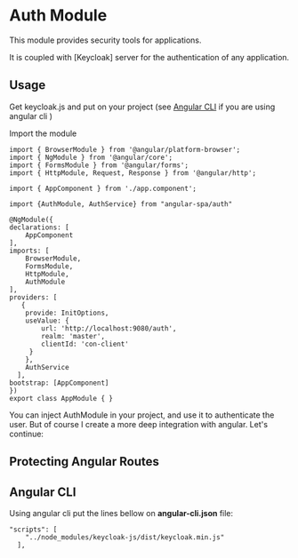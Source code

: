 # Auth Module

This module provides security tools for applications.

It is coupled with [Keycloak] server for the authentication of any application.

## Usage

Get keycloak.js and put on your project (see [Angular CLI](#angular-cli) if you are using angular cli )

Import the module

    import { BrowserModule } from '@angular/platform-browser';
    import { NgModule } from '@angular/core';
    import { FormsModule } from '@angular/forms';
    import { HttpModule, Request, Response } from '@angular/http';

    import { AppComponent } from './app.component';

    import {AuthModule, AuthService} from "angular-spa/auth"

    @NgModule({
    declarations: [
        AppComponent
    ],
    imports: [
        BrowserModule,
        FormsModule,
        HttpModule,
        AuthModule
    ],
    providers: [
       {
        provide: InitOptions,
        useValue: {
            url: 'http://localhost:9080/auth',
            realm: 'master',
            clientId: 'con-client'
         }
        },
        AuthService
      ],
    bootstrap: [AppComponent]
    })
    export class AppModule { }

You can inject AuthModule in your project, and use it to authenticate the user. But of course I create a more deep integration with angular. Let's continue:

## Protecting Angular Routes



## <a name="angular-cli"></a> Angular CLI

Using angular cli put the lines bellow on **angular-cli.json**
file:

    "scripts": [
        "../node_modules/keycloak-js/dist/keycloak.min.js"
      ],
